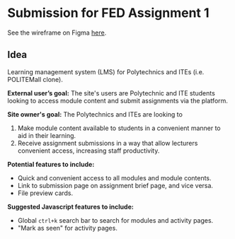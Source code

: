 # Submission for FED Assignment 1

See the wireframe on Figma [here](https://www.figma.com/design/hsGh7RcB387Kdhdtj9OjKT/FED_S10266132_Haziq_Assg1_wireframe?node-id=0-1&t=ABxW5Cfc1GZcqZzL-1).

## Idea

Learning management system (LMS) for Polytechnics and ITEs (i.e. POLITEMall clone).

**External user’s goal:** The site's users are Polytechnic and ITE students looking to access module content and submit assignments via the platform.

**Site owner's goal:** The Polytechnics and ITEs are looking to

1. Make module content available to students in a convenient manner to aid in their learning.
2. Receive assignment submissions in a way that allow lecturers convenient access, increasing staff productivity.

**Potential features to include:**

- Quick and convenient access to all modules and module contents.
- Link to submission page on assignment brief page, and vice versa.
- File preview cards.

**Suggested Javascript features to include:**

- Global `ctrl+k` search bar to search for modules and activity pages.
- "Mark as seen" for activity pages.